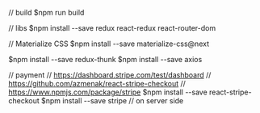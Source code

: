 // build
$npm run build




// libs 
$npm install --save redux react-redux react-router-dom

// Materialize CSS
$npm install --save materialize-css@next

$npm install --save redux-thunk
$npm install --save axios

// payment
//  https://dashboard.stripe.com/test/dashboard
//  https://github.com/azmenak/react-stripe-checkout
//  https://www.npmjs.com/package/stripe
$npm install --save react-stripe-checkout
$npm install --save stripe    // on server side